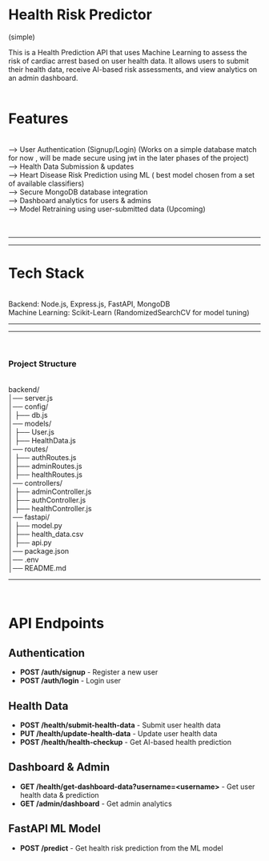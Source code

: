 <h1>Health Risk Predictor</h1> <p>(simple)</p>
This is a Health Prediction API that uses Machine Learning to assess the risk of cardiac arrest based on user health data. It allows users to submit their health data, receive AI-based risk assessments, and view analytics on an admin dashboard.
<br>

<br>
<h1>Features</h1>

<br>
--> User Authentication (Signup/Login) (Works on a simple database match for now , will be made secure using jwt in the later phases of the project)

<br>
--> Health Data Submission & updates

<br>
--> Heart Disease Risk Prediction using ML ( best model chosen from a set of available classifiers)

<br>
--> Secure MongoDB database integration

<br>
--> Dashboard analytics for users & admins

<br>
--> Model Retraining using user-submitted data (Upcoming)

<br>

<br>

<br>
<hr>

<hr>
<h1>Tech Stack</h1>
<br>
Backend: Node.js, Express.js, FastAPI, MongoDB

<br>
Machine Learning: Scikit-Learn (RandomizedSearchCV for model tuning)
<hr>
<hr>
<br>
<h3>Project Structure</h3>

<br>
backend/

<br>
│── server.js

<br>
│── config/

<br>
│   ├── db.js

<br>
│── models/

<br>
│   ├── User.js

<br>
│   ├── HealthData.js

<br>
│── routes/

<br>
│   ├── authRoutes.js
<br>
│   ├── adminRoutes.js
<br>
│   ├── healthRoutes.js

<br>
│── controllers/

<br>
│   ├── adminController.js
<br>
│   ├── authController.js

<br>
│   ├── healthController.js

<br>
│── fastapi/

<br>
│   ├── model.py
<br>
│   ├── health_data.csv
<br>
│   ├── api.py

<br>
│── package.json

<br>
│── .env

<br>
│── README.md


<hr>
<br>
<h1>API Endpoints</h1>

  <h2>Authentication</h2>
  <ul>
      <li><strong>POST /auth/signup</strong> - Register a new user</li>
      <li><strong>POST /auth/login</strong> - Login user</li>
  </ul>

  <h2>Health Data</h2>
  <ul>
      <li><strong>POST /health/submit-health-data</strong> - Submit user health data</li>
      <li><strong>PUT /health/update-health-data</strong> - Update user health data</li>
      <li><strong>POST /health/health-checkup</strong> - Get AI-based health prediction</li>
  </ul>

  <h2>Dashboard & Admin</h2>
  <ul>
      <li><strong>GET /health/get-dashboard-data?username=&lt;username&gt;</strong> - Get user health data & prediction</li>
      <li><strong>GET /admin/dashboard</strong> - Get admin analytics</li>
  </ul>

  <h2>FastAPI ML Model</h2>
  <ul>
      <li><strong>POST /predict</strong> - Get health risk prediction from the ML model</li>
  </ul>

 


